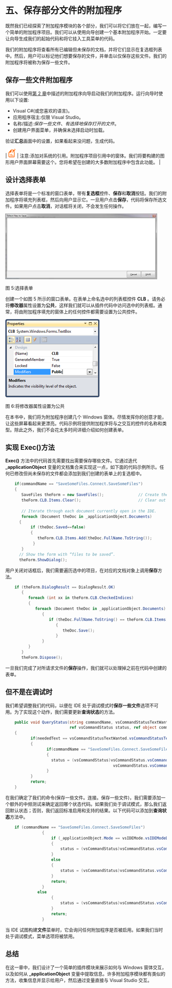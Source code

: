 # 五、保存部分文件的附加程序

既然我们已经探索了附加程序模块的各个部分，我们可以将它们放在一起，编写一个简单的附加程序项目。我们可以从使用向导创建一个基本附加程序开始。一定要让向导生成我们的起始代码和将它挂入工具菜单的代码。

我们的附加程序将查看所有已编辑但未保存的文档，并将它们显示在复选框列表中。然后，用户可以标记他们想要保存的文件，并单击以仅保存这些文件。我们的附加程序将被称为保存一些文件。

## 保存一些文件附加程序

我们可以使用[第 2 章](02.html#_Chapter_2_)中描述的附加程序向导启动我们的附加程序。运行向导时使用以下设置:

*   Visual C#(或您喜欢的语言)。
*   应用程序宿主:仅限 Visual Studio。
*   名称/描述:*保存一些文件*、*有选择地保存打开的文件*。
*   创建用户界面菜单，并确保未选择启动时加载。

验证**汇总**画面中的设置，如果看起来没问题，生成代码。

| ![](img/image001.png) | 注意:添加对系统的引用。附加程序项目引用中的窗体。我们将要构建的图形用户界面屏幕需要这个。您将希望在创建的大多数附加程序中包含此功能。 |

## 设计选择表单

选择表单将是一个标准的窗口表单，带有**复选框**控件、**保存**和**取消**按钮。我们的附加程序将填充列表框，然后向用户显示它。一旦用户点击**保存**，代码将保存所选文件。如果用户点击**取消**，对话框将关闭，不会发生任何操作。

![](img/image010.jpg)

图 5:选择表单

创建一个如图 5 所示的窗口表单。在表单上命名选中的列表框控件 **CLB** 。请务必将**修改器**属性设置为**公共**，这样我们就可以从插件代码中访问选中的列表框。通常，将由附加程序填充的窗体上的任何控件都需要设置为公共控件。

![](img/image011.png)

图 6:将修改器属性设置为公共

在本书中，我们将为附加程序创建几个 Windows 窗体。尽情发挥你的创意才能，让这些屏幕看起来更漂亮。代码示例将提供附加程序将与之交互的控件的名称和类型。除此之外，我们不会花太多时间详细介绍如何创建表单。

## 实现 Exec()方法

**Exec()** 方法中的代码首先需要找出需要保存哪些文件。它通过迭代 **_applicationObject** 变量的文档集合来实现这一点，如下面的代码示例所示。任何已修改但尚未保存的文件都会添加到我们创建的表单上的复选框中。

```cs
    if(commandName == "SaveSomeFiles.Connect.SaveSomeFiles")
    {
       SaveFiles theForm = new SaveFiles();               // Create the form.
       theForm.CLB.Items.Clear();                         // Clear out the items stack.

       // Iterate through each document currently open in the IDE.
       foreach (Document theDoc in _applicationObject.Documents)
      {
           if (theDoc.Saved==false)
           {
              theForm.CLB.Items.Add(theDoc.FullName.ToString());
            }
       }
      // Show the form with “files to be saved”.
      theForm.ShowDialog();

```

用户关闭对话框后，我们需要遍历选中的项目，在对应的文档对象上调用**保存**方法。

```cs
    if (theForm.DialogResult == DialogResult.OK)
       {
          foreach (int xx in theForm.CLB.CheckedIndices)
          {
             foreach (Document theDoc in _applicationObject.Documents)
                {
                   if (theDoc.FullName.ToString() == theForm.CLB.Items[xx].ToString())
                      {
                         theDoc.Save();
                      }
                }
          }
       }
       theForm.Dispose();

```

一旦我们完成了对所请求文件的**保存**操作，我们就可以处理掉之前在代码中创建的表单。

## 但不是在调试时

我们希望调整我们的代码，以便在 IDE 处于调试模式时**保存一些文件**选项不可用。为了实现这个动作，我们需要更新**查询状态**的方法。

```cs
    public void QueryStatus(string commandName, vsCommandStatusTextWanted neededText,
                            ref vsCommandStatus status, ref object commandText)
    {
           if(neededText == vsCommandStatusTextWanted.vsCommandStatusTextWantedNone)
           {
                  if(commandName == "SaveSomeFiles.Connect.SaveSomeFiles")
                  {
                    status = (vsCommandStatus)vsCommandStatus.vsCommandStatusSupported |
                                               vsCommandStatus.vsCommandStatusEnabled;
                  }
           }
           return;
    }

```

在我们确定了我们的命令(保存一些文件。连接。保存一些文件)，我们需要添加一个额外的中频测试来确定返回哪个状态代码。如果我们处于调试模式，那么我们返回默认状态；否则，我们返回标准启用和支持的结果。以下代码可以添加到**查询状态**方法中。

```cs
    if (commandName == "SaveSomeFiles.Connect.SaveSomeFiles")
                {
                    if (_applicationObject.Mode == vsIDEMode.vsIDEModeDebug)
                    {
                        status = (vsCommandStatus)vsCommandStatus.vsCommandStatusSupported;
                    }
                    else
                    {
                        status = (vsCommandStatus)vsCommandStatus.vsCommandStatusSupported | vsCommandStatus.vsCommandStatusEnabled;
                    }
                    return;
                }
              else
                    {
                        status = (vsCommandStatus)vsCommandStatus.vsCommandStatusSupported | vsCommandStatus.vsCommandStatusEnabled;
                    }
                    return;
                }

```

当 IDE 试图构建**文件**菜单时，它会询问任何附加程序是否被启用。如果我们当时处于调试模式，菜单选项将被禁用。

## 总结

在这一章中，我们设计了一个简单的插件模块来展示如何与 Windows 窗体交互，以及如何从 **_applicationObject** 变量中提取信息。许多附加程序模块都有类似的方法，收集信息并显示给用户，然后通过变量直接与 Visual Studio 交互。